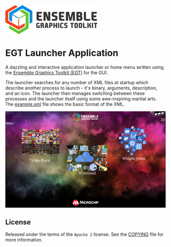 ![Ensemble Graphics Toolkit](docs/logo.png)

# EGT Launcher Application

A dazzling and interactive application launcher or home menu written using the
[Ensemble Graphics Toolkit (EGT)](https://github.com/linux4sam/egt) for the GUI.

The launcher searches for any number of XML files at startup which describe
another process to launch - it's binary, arguments, description, and an icon.
The launcher then manages switching between these processes and the launcher
itself using some awe-inspiring martial arts.  The [example.xml](example.xml)
file shows the basic format of the XML.

![EGT Launcher Screenshot](docs/screenshot0.png "EGT Launcher Screenshot")

## License

Released under the terms of the `Apache 2` license. See the [COPYING](COPYING)
file for more information.
